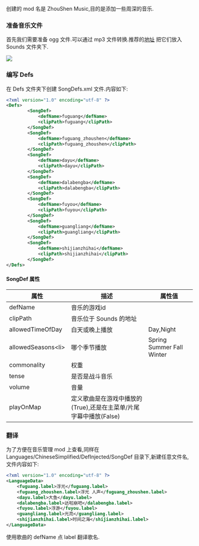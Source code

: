 创建的 mod 名是 ZhouShen Music,目的是添加一些周深的音乐.

### 准备音乐文件

首先我们需要准备 ogg 文件.可以通过 mp3 文件转换.推荐的[地址](https://www.freeconvert.com/mp3-to-ogg)
把它们放入 Sounds 文件夹下.

![](https://s2.loli.net/2024/01/23/3IcpiW8FB5armRf.png)

### 编写 Defs
在 Defs 文件夹下创建 SongDefs.xml 文件.内容如下:

```xml
<?xml version="1.0" encoding="utf-8" ?>
<Defs>
		<SongDef>
			<defName>fuguang</defName>
			<clipPath>fuguang</clipPath>
		</SongDef>
		<SongDef>
			<defName>fuguang_zhoushen</defName>
			<clipPath>fuguang_zhoushen</clipPath>
		</SongDef>
		<SongDef>
			<defName>dayu</defName>
			<clipPath>dayu</clipPath>
		</SongDef>
		<SongDef>
			<defName>dalabengba</defName>
			<clipPath>dalabengba</clipPath>
		</SongDef>
		<SongDef>
			<defName>fuyou</defName>
			<clipPath>fuyou</clipPath>
		</SongDef>
		<SongDef>
			<defName>guangliang</defName>
			<clipPath>guangliang</clipPath>
		</SongDef>
		<SongDef>
			<defName>shijianzhihai</defName>
			<clipPath>shijianzhihai</clipPath>
		</SongDef>
</Defs>
```

#### SongDef 属性
|属性|描述|属性值|
|---|---|---|
|defName|音乐的游戏id||
|clipPath|音乐位于 Sounds 的地址||
|allowedTimeOfDay|白天或晚上播放|Day,Night|
|allowedSeasons\<li\>|哪个季节播放| Spring Summer Fall Winter|
|commonality|权重||
|tense|是否是战斗音乐||
|volume|音量||
|playOnMap|定义歌曲是在游戏中播放的(True),还是在主菜单/片尾字幕中播放(False)||

### 翻译

为了方便在音乐管理 mod 上查看,同样在 Languages/ChineseSimplified/DefInjected/SongDef 目录下,新建任意文件名,文件内容如下:

```xml
<?xml version="1.0" encoding="utf-8" ?>
<LanguageData>
    <fuguang.label>浮光</fuguang.label>
    <fuguang_zhoushen.label>浮光 人声</fuguang_zhoushen.label>
    <dayu.label>大鱼</dayu.label>
    <dalabengba.label>达啦崩吧</dalabengba.label>
    <fuyou.label>浮游</fuyou.label>
    <guangliang.label>光亮</guangliang.label>
    <shijianzhihai.label>时间之海</shijianzhihai.label>
</LanguageData>
```

使用歌曲的 defName 点 label 翻译歌名.
